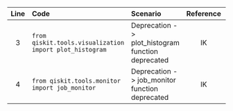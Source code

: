 | Line | Code | Scenario | Reference | Artifact | Refactoring |
| :--: | :--- | :------- | :-------: | :------- | :---------- |
| 3 | `from qiskit.tools.visualization import plot_histogram` | Deprecation -> plot_histogram function deprecated | IK | qiskit.tools.visualization.plot_histogram | `from qiskit.visualization import plot_histogram` |
| 4 | `from qiskit.tools.monitor import job_monitor` | Deprecation -> job_monitor function deprecated | IK | qiskit.tools.monitor.job_monitor | `from qiskit.providers.job import job_monitor` |